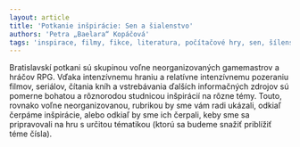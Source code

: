 ```yaml
---
layout: article
title: 'Potkanie inšpirácie: Sen a šialenstvo'
authors: 'Petra „Baelara“ Kopáčová'
tags: 'inspirace, filmy, fikce, literatura, počítačové hry, sen, šílenství'
---
```


Bratislavskí potkani sú skupinou voľne neorganizovaných gamemastrov a hráčov RPG. Vďaka intenzívnemu hraniu a relatívne intenzívnemu pozeraniu filmov, seriálov, čítania kníh a vstrebávania ďalších informačných zdrojov sú pomerne bohatou a rôznorodou studnicou inšpirácií na rôzne témy. Touto, rovnako voľne neorganizovanou, rubrikou by sme vám radi ukázali, odkiaľ čerpáme inšpirácie, alebo odkiaľ by sme ich čerpali, keby sme sa pripravovali na hru s určitou tématikou (ktorú sa budeme snažiť priblížiť téme čísla).
